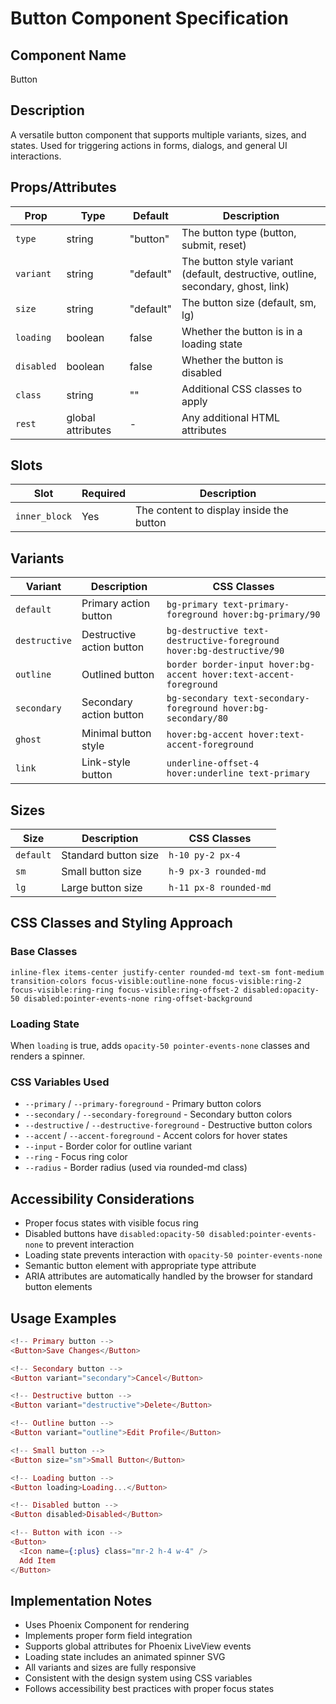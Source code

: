 # Button Component Specification

## Component Name
Button

## Description
A versatile button component that supports multiple variants, sizes, and states. Used for triggering actions in forms, dialogs, and general UI interactions.

## Props/Attributes
| Prop | Type | Default | Description |
|------|------|---------|-------------|
| `type` | string | "button" | The button type (button, submit, reset) |
| `variant` | string | "default" | The button style variant (default, destructive, outline, secondary, ghost, link) |
| `size` | string | "default" | The button size (default, sm, lg) |
| `loading` | boolean | false | Whether the button is in a loading state |
| `disabled` | boolean | false | Whether the button is disabled |
| `class` | string | "" | Additional CSS classes to apply |
| `rest` | global attributes | - | Any additional HTML attributes |

## Slots
| Slot | Required | Description |
|------|----------|-------------|
| `inner_block` | Yes | The content to display inside the button |

## Variants
| Variant | Description | CSS Classes |
|---------|-------------|-------------|
| `default` | Primary action button | `bg-primary text-primary-foreground hover:bg-primary/90` |
| `destructive` | Destructive action button | `bg-destructive text-destructive-foreground hover:bg-destructive/90` |
| `outline` | Outlined button | `border border-input hover:bg-accent hover:text-accent-foreground` |
| `secondary` | Secondary action button | `bg-secondary text-secondary-foreground hover:bg-secondary/80` |
| `ghost` | Minimal button style | `hover:bg-accent hover:text-accent-foreground` |
| `link` | Link-style button | `underline-offset-4 hover:underline text-primary` |

## Sizes
| Size | Description | CSS Classes |
|------|-------------|-------------|
| `default` | Standard button size | `h-10 py-2 px-4` |
| `sm` | Small button size | `h-9 px-3 rounded-md` |
| `lg` | Large button size | `h-11 px-8 rounded-md` |

## CSS Classes and Styling Approach
### Base Classes
```
inline-flex items-center justify-center rounded-md text-sm font-medium transition-colors focus-visible:outline-none focus-visible:ring-2 focus-visible:ring-ring focus-visible:ring-offset-2 disabled:opacity-50 disabled:pointer-events-none ring-offset-background
```

### Loading State
When `loading` is true, adds `opacity-50 pointer-events-none` classes and renders a spinner.

### CSS Variables Used
- `--primary` / `--primary-foreground` - Primary button colors
- `--secondary` / `--secondary-foreground` - Secondary button colors
- `--destructive` / `--destructive-foreground` - Destructive button colors
- `--accent` / `--accent-foreground` - Accent colors for hover states
- `--input` - Border color for outline variant
- `--ring` - Focus ring color
- `--radius` - Border radius (used via rounded-md class)

## Accessibility Considerations
- Proper focus states with visible focus ring
- Disabled buttons have `disabled:opacity-50 disabled:pointer-events-none` to prevent interaction
- Loading state prevents interaction with `opacity-50 pointer-events-none`
- Semantic button element with appropriate type attribute
- ARIA attributes are automatically handled by the browser for standard button elements

## Usage Examples
```heex
<!-- Primary button -->
<Button>Save Changes</Button>

<!-- Secondary button -->
<Button variant="secondary">Cancel</Button>

<!-- Destructive button -->
<Button variant="destructive">Delete</Button>

<!-- Outline button -->
<Button variant="outline">Edit Profile</Button>

<!-- Small button -->
<Button size="sm">Small Button</Button>

<!-- Loading button -->
<Button loading>Loading...</Button>

<!-- Disabled button -->
<Button disabled>Disabled</Button>

<!-- Button with icon -->
<Button>
  <Icon name={:plus} class="mr-2 h-4 w-4" />
  Add Item
</Button>
```

## Implementation Notes
- Uses Phoenix Component for rendering
- Implements proper form field integration
- Supports global attributes for Phoenix LiveView events
- Loading state includes an animated spinner SVG
- All variants and sizes are fully responsive
- Consistent with the design system using CSS variables
- Follows accessibility best practices with proper focus states